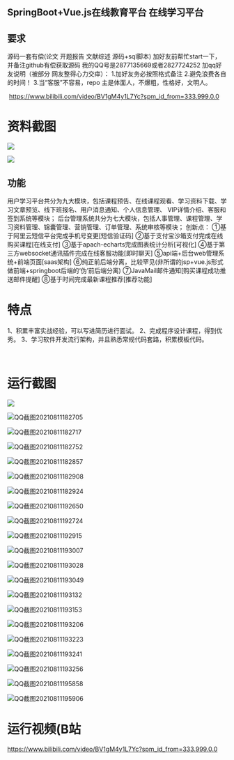 ## SpringBoot+Vue.js在线教育平台 在线学习平台

## 要求
源码一套有偿(论文 开题报告  文献综述  源码+sql脚本)
加好友前帮忙start一下，并备注github有偿获取源码
我的QQ号是2877135669或者2827724252
加qq好友说明（被部分 网友整得心力交瘁）：
    1.加好友务必按照格式备注
    2.避免浪费各自的时间！
    3.当“客服”不容易，repo 主是体面人，不爆粗，性格好，文明人。

​    https://www.bilibili.com/video/BV1gM4y1L7Yc?spm_id_from=333.999.0.0



# 资料截图

![](QQ截图20211227124434.png)

![](QQ截图20211227124607.png)

## 功能

用户学习平台共分为九大模块，包括课程预告、在线课程观看、学习资料下载、学习文章预览、线下班报名、用户消息通知、个人信息管理、
                             VIP详情介绍、客服和签到系统等模块；
后台管理系统共分为七大模块，包括人事管理、课程管理、学习资料管理、锦囊管理、营销管理、订单管理、系统审核等模块；
创新点：
①基于阿里云短信平台完成手机号变更[短信验证码]
②基于支付宝沙箱支付完成在线购买课程[在线支付]
③基于apach-echarts完成图表统计分析[可视化]
④基于第三方websocket通讯插件完成在线客服功能[即时聊天]
⑤api端+后台web管理系统+前端页面[saas架构]
⑥纯正前后端分离，比较罕见(非所谓的jsp+vue.js形式做前端+springboot后端的‘伪’前后端分离)
⑦JavaMail邮件通知[购买课程成功推送邮件提醒]
⑧基于时间完成最新课程推荐[推荐功能]



## 

# 特点

1、积累丰富实战经验，可以写进简历进行面试。
2、完成程序设计课程，得到优秀。
3、学习软件开发流行架构，并且熟悉常规代码套路，积累模板代码。




​	

# 运行截图

![](QQ截图20210811182601.png)

![QQ截图20210811182705](QQ截图20210811182705.png)

![QQ截图20210811182717](QQ截图20210811182717.png)

![QQ截图20210811182752](QQ截图20210811182752.png)

![QQ截图20210811182857](QQ截图20210811182857.png)

![QQ截图20210811182908](QQ截图20210811182908.png)

![QQ截图20210811182924](QQ截图20210811182924.png)

![QQ截图20210811192650](QQ截图20210811192650.png)

![QQ截图20210811192724](QQ截图20210811192724.png)

![QQ截图20210811192915](QQ截图20210811192915.png)

![QQ截图20210811193007](QQ截图20210811193007.png)

![QQ截图20210811193028](QQ截图20210811193028.png)

![QQ截图20210811193049](QQ截图20210811193049.png)

![QQ截图20210811193132](QQ截图20210811193132.png)

![QQ截图20210811193153](QQ截图20210811193153.png)

![QQ截图20210811193206](QQ截图20210811193206.png)

![QQ截图20210811193223](QQ截图20210811193223.png)

![QQ截图20210811193241](QQ截图20210811193241.png)

![QQ截图20210811193256](QQ截图20210811193256.png)

![QQ截图20210811195858](QQ截图20210811195858.png)

![QQ截图20210811195906](QQ截图20210811195906.png)

# 运行视频(B站
https://www.bilibili.com/video/BV1gM4y1L7Yc?spm_id_from=333.999.0.0






